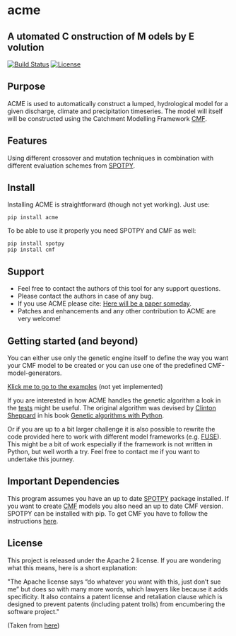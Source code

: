 # acme

**A** utomated **C** onstruction of **M** odels by **E** volution
---

[![Build Status][travis-image]][travis-link]
[![License][license-image]][license-link]

[travis-image]: https://travis-ci.org/zutn/ACME.svg?branch=master
[travis-link]: https://travis-ci.org/zutn/ACME
[license-image]: https://img.shields.io/hexpm/l/plug.svg
[license-link]: https://opensource.org/licenses/Apache-2.0


## Purpose
ACME is used to automatically construct a lumped, hydrological model for a given discharge, climate and precipitation timeseries. The model will itself will be constructed using the Catchment Modelling Framework [CMF](http://fb09-pasig.umwelt.uni-giessen.de/cmf).

## Features
Using different crossover and mutation techniques in combination with different evaluation schemes from [SPOTPY](http://fb09-pasig.umwelt.uni-giessen.de/spotpy/).

## Install
Installing ACME is straightforward (though not yet working). Just use:

	pip install acme

To be able to use it properly you need SPOTPY and CMF as well:

	pip install spotpy
	pip install cmf
## Support
- Feel free to contact the authors of this tool for any support questions.
- Please contact the authors in case of any bug.
- If you use ACME please cite: [Here will be a paper someday]().
- Patches and enhancements and any other contribution to ACME are very welcome!

## Getting started (and beyond)
You can either use only the genetic engine itself to define the way you want your CMF model to be created or you can use one of the predefined CMF-model-generators.

[Klick me to go to the examples](https://github.com/zutn/ACME/tree/master/acme/examples) (not yet implemented)

If you are interested in how ACME handles the genetic algorithm a look in the [tests](https://github.com/zutn/ACME/tree/master/acme/tests) might be useful. The original algorithm was devised by [Clinton Sheppard](https://github.com/handcraftsman) in his book [Genetic algorithms with Python](https://leanpub.com/genetic_algorithms_with_python).

Or if you are up to a bit larger challenge it is also possible to rewrite the code provided here to work with different model frameworks (e.g. [FUSE](http://onlinelibrary.wiley.com/doi/10.1029/2007WR006735/abstract)). This might be a bit of work especially if the framework is not written in Python, but well worth a try. Feel free to contact me if you want to undertake this journey. 

## Important Dependencies
This program assumes you have an up to date [SPOTPY](http://fb09-pasig.umwelt.uni-giessen.de/spotpy/) package installed. If you want to create [CMF](http://fb09-pasig.umwelt.uni-giessen.de/cmf) models you also need an up to date CMF version. SPOTPY can be installed with pip. To get CMF you have to follow the instructions [here](http://fb09-pasig.umwelt.uni-giessen.de/cmf/wiki/CmfInstall).

## License
This project is released under the Apache 2 license. If you are wondering what this means, here is a short explanation:

"The Apache license says “do whatever you want with this, just don’t sue me” but does so with many more words, which lawyers like because it adds specificity. It also contains a patent license and retaliation clause which is designed to prevent patents (including patent trolls) from encumbering the software project." 

(Taken from [here](https://exygy.com/which-license-should-i-use-mit-vs-apache-vs-gpl/))
